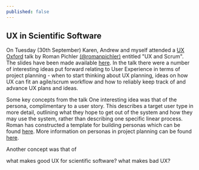```yaml
---
published: false
---
```


## UX in Scientific Software

On Tuesday (30th September) Karen, Andrew and myself attended a [UX Oxford](http://www.meetup.com/UX-Oxford/) talk by Roman Pichler [(@romanpichler)](http://twitter.com/romanpichler) entitled "UX and Scrum". The slides have been made available [here](http://www.slideshare.net/romanpichler/ux-and-scrum).  In the talk there were a number of interesting ideas put forward relating to User Experience in terms of project planning - when to start thinking about UX planning, ideas on how UX can fit an agile/scrum workflow and how to reliably keep track of and advance UX plans and ideas.

Some key concepts from the talk
One interesting idea was that of the persona, complimentary to a user story. This describes a target user type in more detail, outlining what they hope to get out of the system and how they may use the system, rather than describing one specific linear process. Roman has constructed a template for building personas which can be found [here](http://www.romanpichler.com/tools/persona-template/). More information on personas in project planning can be found [here](http://guide.agilealliance.org/guide/personas.html).

Another concept was that of 

what makes good UX for scientific software?
what makes bad UX?
